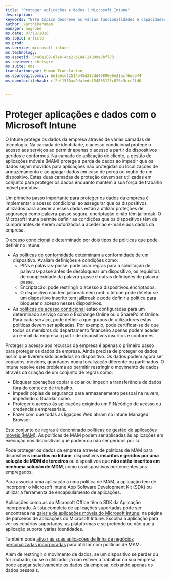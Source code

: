 ```yaml
---
title: "Proteger aplicações e dados | Microsoft Intune"
description: 
keywords: "Este tópico descreve as várias funcionalidades e capacidades do Intune que estão disponíveis para que possa ajudar a proteger os dados e aplicações da sua empresa."
author: karthikaraman
manager: angrobe
ms.date: 07/18/2016
ms.topic: article
ms.prod: 
ms.service: microsoft-intune
ms.technology: 
ms.assetid: 5c46e188-87eb-4ce2-b184-24809e8bf783
ms.reviewer: chrisgre
ms.suite: ems
translationtype: Human Translation
ms.sourcegitcommit: be1ebcdf2514e45d383dd49890e0e21acf6ede44
ms.openlocfilehash: cf2ef1510aa9dafeddf54855123c826c9ccc2fd0


---
```


# Proteger aplicações e dados com o Microsoft Intune


O Intune protege os dados da empresa através de várias camadas de tecnologia.  Na camada de identidade, o acesso condicional protege o acesso aos serviços ao permitir apenas o acesso a partir de dispositivos geridos e conformes.  Na camada de aplicação de cliente, a gestão de aplicações móveis (MAM) protege a perda de dados ao impedir que os dados sejam movidos para aplicações não protegidas ou localizações de armazenamento e ao apagar dados em caso de perda ou roubo de um dispositivo.  Estas duas camadas de proteção devem ser utilizadas em conjunto para proteger os dados enquanto mantém a sua força de trabalho móvel produtiva.

Um primeiro passo importante para proteger os dados da empresa é implementar o acesso condicional ao assegurar que os dispositivos utilizados para aceder a esses dados estão a utilizar proteções de segurança como palavra-passe segura, encriptação e não têm jailbreak. O Microsoft Intune permite definir as condições que os dispositivos têm de cumprir antes de serem autorizados a aceder ao e-mail e aos dados da empresa.

O [acesso condicional](restrict-access-to-email-and-o365-services-with-microsoft-intune.md) é determinado por dois tipos de políticas que pode definir no Intune:
- As [políticas de conformidade](introduction-to-device-compliance-policies-in-microsoft-intune.md) determinam a conformidade de um dispositivo. Avaliam definições e condições como:
  - PINs e palavras-passe: pode criar regras para a solicitação de palavras-passe antes de desbloquear um dispositivo, os requisitos de complexidade da palavra-passe e outras definições de palavra-passe.
  - Encriptação: pode restringir o acesso a dispositivos encriptados.
  - O dispositivo não tem jailbreak nem root: o Intune pode detetar se um dispositivo inscrito tem jailbreak e pode definir a política para bloquear o acesso nesses dispositivos.
- As [políticas de acesso condicional](restrict-access-to-email-and-o365-services-with-microsoft-intune.md) estão configuradas para um determinado serviço como o Exchange Online ou o SharePoint Online. Para cada serviço, pode definir a que grupos de utilizadores estas políticas devem ser aplicadas. Por exemplo, pode certificar-se de que todos os membros do departamento financeiro apenas podem aceder ao e-mail da empresa a partir de dispositivos inscritos e conformes.

Proteger o acesso aos recursos da empresa é apenas o primeiro passo para proteger os dados da empresa. Ainda precisa de proteger os dados assim que tiverem sido acedidos no dispositivo. Os dados podem agora ser copiados, movidos, guardados numa localização diferente ou partilhados. O Intune resolve este problema ao permitir restringir o movimento de dados através da criação de um conjunto de regras como:
- Bloquear operações copiar e colar ou impedir a transferência de dados fora do contexto de trabalho.
- Impedir cópias de segurança para armazenamento pessoal na nuvem, impedindo o Guardar como.
- Proteger o acesso às aplicações exigindo um PIN/código de acesso ou credenciais empresariais.
- Fazer com que todas as ligações Web abram no Intune Managed Browser.

Este conjunto de regras é denominado [políticas de gestão de aplicações móveis (MAM)](protect-app-data-using-mobile-app-management-policies-with-microsoft-intune.md).  As políticas de MAM podem ser aplicadas às aplicações em execução nos dispositivos que podem ou não ser geridos por si.  

Pode proteger os dados da empresa através de políticas de MAM para dispositivos **inscritos no Intune**, dispositivos **inscritos e geridos por uma solução de MDM de terceiros** ou dispositivos que **não estão inscritos em nenhuma solução de MDM**, como os dispositivos pertencentes aos empregados.

Para associar uma aplicação a uma política de MAM, a aplicação tem de incorporar o Microsoft Intune App Software Development Kit (SDK) ou utilizar a ferramenta de encapsulamento de aplicações.

Aplicações como as do Microsoft Office têm o SDK da Aplicação incorporado. A lista completa de aplicações suportadas pode ser encontrada na [galeria de aplicações móveis do Microsoft Intune](https://www.microsoft.com/en-us/server-cloud/products/microsoft-intune/partners.aspx), na página de parceiros de aplicações do Microsoft Intune. Escolha a aplicação para ver os cenários suportados, as plataformas e se pretende ou não que a aplicação suporte várias identidades.

Também pode [ativar as suas aplicações de linha de negócios personalizadas incorporadas](decide-how-to-prepare-apps-for-mobile-application-management-with-microsoft-intune.md) para utilizar com políticas de MAM.

Além de restringir o movimento de dados, se um dispositivo se perder ou for roubado, ou se o utilizador já não estiver a trabalhar na sua empresa, pode [apagar seletivamente os dados da empresa](wipe-managed-company-app-data-with-microsoft-intune.md), deixando apenas os dados pessoais.



<!--HONumber=Jul16_HO5-->


